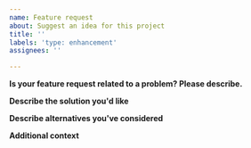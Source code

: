 ```yaml
---
name: Feature request
about: Suggest an idea for this project
title: ''
labels: 'type: enhancement'
assignees: ''

---
```


<!---
Thank you for contributing an idea to this project!

Please see our [OSS process document](https://github.com/jirs5/home/blob/main/honeycomb-oss-lifecycle-and-practices.md#) to get an idea of how we operate.
--->

**Is your feature request related to a problem? Please describe.**


**Describe the solution you'd like**


**Describe alternatives you've considered**


**Additional context**
